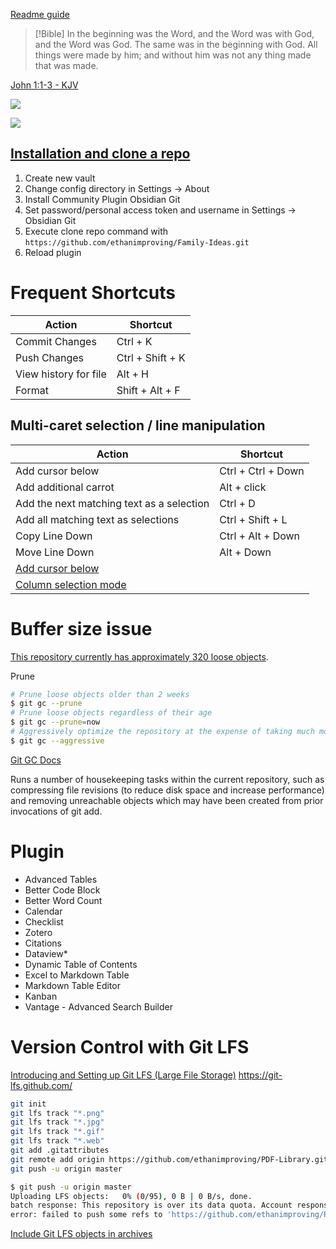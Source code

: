 [Readme guide](https://github.com/gitobsidiantutorial/obsidian-git-tut-windows/blob/main/README.md)
> [!Bible] 
> In the beginning was the Word, and the Word was with God, and the Word was God.
>The same was in the beginning with God. All things were made by him; and without him was not any thing made that was made.
> 
> 
  [John 1:1-3 - KJV](https://bible-api.com/John+1:1-3?translation=kjv)

![](https://www.youtube.com/watch?v=t7vkPqUj2tk)

![](https://www.youtube.com/watch?v=jNQXAC9IVRw)
## [Installation and clone a repo](https://github.com/Vinzent03/obsidian-git-mobile#installation-)
1. Create new vault
2. Change config directory in Settings -> About
3. Install Community Plugin Obsidian Git
4. Set password/personal access token and username in Settings -> Obsidian Git
5. Execute clone repo command with `https://github.com/ethanimproving/Family-Ideas.git`
6. Reload plugin

# Frequent Shortcuts

| Action                | Shortcut         |
| --------------------- | ---------------- |
| Commit Changes        | Ctrl + K         |
| Push Changes          | Ctrl + Shift + K |
| View history for file | Alt + H          |
| Format                | Shift + Alt + F  |

## Multi-caret selection / line manipulation

| Action                                    | Shortcut           |
| ----------------------------------------- | ------------------ |
| Add cursor below                          | Ctrl + Ctrl + Down |
| Add additional carrot                     | Alt + click        |
| Add the next matching text as a selection | Ctrl + D           |
| Add all matching text as selections       | Ctrl + Shift + L   |
| Copy Line Down                            | Ctrl + Alt + Down  |
| Move Line Down                            | Alt + Down         |
| [Add cursor below](https://github.com/ethanmiller1/PowerShell/blob/master/Program%20Data/Visual%20Studio%20Community/Shortcuts.md)                        |                    |
| [Column selection mode](https://forum.obsidian.md/t/column-selection-and-editing-mode/32191)                   |                    |

# Buffer size issue

[This repository currently has approximately 320 loose objects](https://stackoverflow.com/questions/21457407/git-gui-perpetually-getting-this-repository-currently-has-approximately-320-lo).

Prune
```bash
# Prune loose objects older than 2 weeks
$ git gc --prune
# Prune loose objects regardless of their age
$ git gc --prune=now
# Aggressively optimize the repository at the expense of taking much more time. The effects of this optimization are mostly persistent.
$ git gc --aggressive
```

[Git GC Docs](https://git-scm.com/docs/git-gc#_options)

Runs a number of housekeeping tasks within the current repository, such as compressing file revisions (to reduce disk space and increase performance) and removing unreachable objects which may have been created from prior invocations of git add.

# Plugin

* Advanced Tables
* Better Code Block
* Better Word Count
* Calendar
* Checklist
* Zotero
* Citations
* Dataview*
* Dynamic Table of Contents
* Excel to Markdown Table
* Markdown Table Editor
* Kanban
* Vantage - Advanced Search Builder

# Version Control with Git LFS
[Introducing and Setting up Git LFS (Large File Storage)](https://www.youtube.com/@CloudwithChris)
https://git-lfs.github.com/

```bash
git init
git lfs track "*.png"
git lfs track "*.jpg"
git lfs track "*.gif"
git lfs track "*.web"
git add .gitattributes
git remote add origin https://github.com/ethanimproving/PDF-Library.git
git push -u origin master
```

```bash
$ git push -u origin master
Uploading LFS objects:   0% (0/95), 0 B | 0 B/s, done.
batch response: This repository is over its data quota. Account responsible for LFS bandwidth should purchase more data packs to restore access.
error: failed to push some refs to 'https://github.com/ethanimproving/PDF-Library.git'
```

[Include Git LFS objects in archives](https://stackoverflow.com/questions/62905325/this-repository-is-over-its-data-quota-account-responsible-for-lfs-bandwidth-sh)